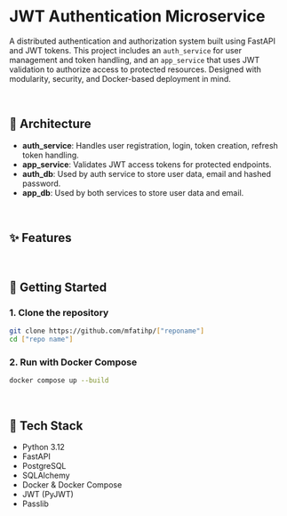 # JWT Authentication Microservice

A distributed authentication and authorization system built using FastAPI and JWT tokens. This project includes an `auth_service` for user management and token handling, and an `app_service` that uses JWT validation to authorize access to protected resources. Designed with modularity, security, and Docker-based deployment in mind.

<br/>

## 🧱 Architecture

- **auth_service**: Handles user registration, login, token creation, refresh token handling.
- **app_service**: Validates JWT access tokens for protected endpoints.
- **auth_db**: Used by auth service to store user data, email and hashed password.
- **app_db**: Used by both services to store user data and email.


<br/>

## ✨ Features





<br/>

## 🚀 Getting Started

### 1. Clone the repository

```bash
git clone https://github.com/mfatihp/["reponame"]
cd ["repo name"]
```

### 2. Run with Docker Compose

```bash
docker compose up --build
```



<br/>

## 🧪 Tech Stack

- Python 3.12
- FastAPI
- PostgreSQL
- SQLAlchemy
- Docker & Docker Compose
- JWT (PyJWT)
- Passlib


<br/>

